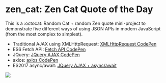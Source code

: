 # zen_cat: Zen Cat Quote of the Day

This is a :octocat: Random Cat + random Zen quote mini-project to demonstrate five different ways of using JSON APIs in modern JavaScript (from the most complex to simplest).
* Traditional AJAX using XMLHttpRequest: <a href="https://codepen.io/benjiaming/full/pmrzBq/">XMLHttpRequest CodePen</a>
* ES6 Fetch API: <a href="https://codepen.io/benjiaming/full/joLPzx">Fetch API CodePen</a>
* JQuery: <a href="https://codepen.io/benjiaming/full/QRMjgo">JQuery AJAX CodePen</a>
* axios: <a href="https://codepen.io/benjiaming/full/MdvaLa">axios CodePen</a>
* ES2017 async/await: <a href="https://codepen.io/benjiaming/full/arVaJm">JQuery AJAX + async/await</a>

![](https://cdn2.thecatapi.com/images/5p0.jpg)
